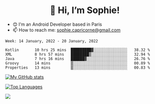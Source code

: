 <h1 align="center"> 👋 Hi, I’m Sophie! </h1>  

- 😊 I’m an Android Developer based in Paris
- 📫 How to reach me: sophie.capricorne@gmail.com


<!--START_SECTION:waka-->
```text
Week: 14 January, 2022 - 20 January, 2022

Kotlin       10 hrs 25 mins  █████████▓░░░░░░░░░░░░░░░   38.32 % 
XML          8 hrs 57 mins   ████████▒░░░░░░░░░░░░░░░░   32.94 % 
Java         7 hrs 16 mins   ██████▓░░░░░░░░░░░░░░░░░░   26.76 % 
Groovy       14 mins         ▒░░░░░░░░░░░░░░░░░░░░░░░░   00.89 % 
Properties   13 mins         ▒░░░░░░░░░░░░░░░░░░░░░░░░   00.83 % 
```
<!--END_SECTION:waka-->

[![My GitHub stats](https://github-readme-stats.vercel.app/api?username=sophicapri&show_icons=true&theme=buefy)](https://github.com/anuraghazra/github-readme-stats)

[![Top Languages](https://github-readme-stats.vercel.app/api/top-langs/?username=sophicapri&langs_count=2&layout=compact)](https://github.com/anuraghazra/github-readme-stats)

![](https://github-readme-streak-stats.herokuapp.com/?user=sophicapri)
